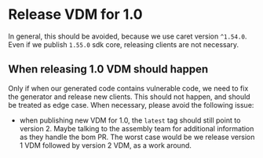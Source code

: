 # Release VDM for 1.0

In general, this should be avoided, because we use caret version `^1.54.0`.
Even if we publish `1.55.0` sdk core, releasing clients are not necessary.

## When releasing 1.0 VDM should happen

Only if when our generated code contains vulnerable code, we need to fix the generator and release new clients.
This should not happen, and should be treated as edge case.
When necessary, please avoid the following issue:

- when publishing new VDM for 1.0, the `latest` tag should still point to version 2. Maybe talking to the assembly team for additional information as they handle the bom PR. The worst case would be we release version 1 VDM followed by version 2 VDM, as a work around.
